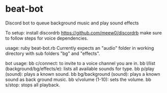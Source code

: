 # beat-bot
Discord bot to queue background music and play sound effects

To setup: 
install discordrb https://github.com/meew0/discordrb make sure to follow steps for voice dependencies.

usage: ruby beat-bot.rb
Currently expects an "audio" folder in working directory with sub folders "bg" and "effects".

bot usage:
	bb c/connect: to invite to a voice channel you are in.
	bb l/list (background/bg/effects/e): lists all available sounds for type.
	bb p/play (sound): plays a known sound.
	bb bg/background (sound): plays a known sound as back ground music.
	bb v/volume (1-10): sets the volume.
	bb s/stop: stops all playback.
